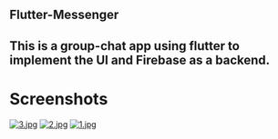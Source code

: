 ## Flutter-Messenger
This is a group-chat app using flutter to implement the UI and Firebase as a backend.
---
# Screenshots

[![3.jpg](https://i.postimg.cc/TYwsvgM2/3.jpg)](https://postimg.cc/mhvjQcgK)
[![2.jpg](https://i.postimg.cc/6px12S4q/2.jpg)](https://postimg.cc/tYDz8B5G)
[![1.jpg](https://i.postimg.cc/XNGb9Rqk/1.jpg)](https://postimg.cc/4ngqgFzY)

